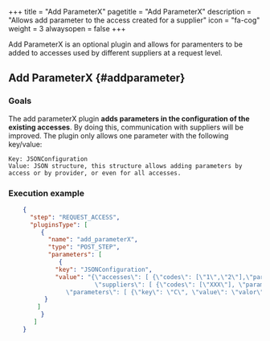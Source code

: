 +++
title = "Add ParameterX"
pagetitle = "Add ParameterX"
description = "Allows add parameter to the access created for a supplier"
icon = "fa-cog"
weight = 3
alwaysopen = false
+++

Add ParameterX is an optional plugin and allows for paramenters to be added to accesses used by different suppliers at a request level.

## Add ParameterX {#addparameter}

### Goals

The add parameterX plugin **adds parameters in the configuration of the existing accesses**. By doing this, communication with suppliers will be improved. The plugin only allows one parameter with the following key/value:

	Key: JSONConfiguration
	Value: JSON structure, this structure allows adding parameters by access or by provider, or even for all accesses.

### Execution example

```json
	{
	  "step": "REQUEST_ACCESS",
	  "pluginsType": [
	     {
	       "name": "add_parameterX",
	       "type": "POST_STEP",
	       "parameters": [
	          {
		     "key": "JSONConfiguration",
		     "value": "{\"accesses\": [ {\"codes\": [\"1\",\"2\"],\"parameters\": [ {\"key\": \"A\", \"value\": \"1\"} ] } ],
		                \"suppliers\": [ {\"codes\": [\"XXX\"], \"parameters\": [ {\"key\": \"D\",\"value\": \"4\"}] } ],
				\"parameters\": [ {\"key\": \"C\", \"value\": \"valor\" } ] }"
		  }
		]
	     }
	   ]
	}
```
